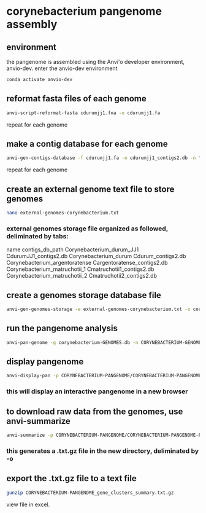 # corynebacterium pangenome assembly
## environment
the pangenome is assembled using the Anvi'o developer environment, anvio-dev.
enter the anvio-dev environment
```sh
conda activate anvio-dev
```
## reformat fasta files of each genome
```sh
anvi-script-reformat-fasta cdurumjj1.fna -o cdurumjj1.fa
```
repeat for each genome
## make a contig database for each genome
```sh
anvi-gen-contigs-database -f cdurumjj1.fa -o cdurumjj1_contigs2.db -n "cdurumjj1"
```
repeat for each genome
## create an external genome text file to store genomes
```sh 
nano external-genomes-corynebacterium.txt 
```
### external genomes storage file organized as followed, deliminated by tabs:
name    contigs_db_path
Corynebacterium_durum_JJ1       CdurumJJ1_contigs2.db
Corynebacterium_durum   Cdurum_contigs2.db
Corynebacterium_argentoratense  Cargentoratense_contigs2.db
Corynebacterium_matruchotii_1   Cmatruchotii1_contigs2.db
Corynebacterium_matruchotii_2   Cmatruchotii2_contigs2.db
## create a genomes storage database file
```sh
anvi-gen-genomes-storage -e external-genomes-corynebacterium.txt -o corynebacterium-GENOMES.db 
```
## run the pangenome analysis
```sh
anvi-pan-genome -g corynebacterium-GENOMES.db -n CORYNEBACTERIUM-GENOME
```
## display pangenome
```sh
anvi-display-pan -p CORYNEBACTERIUM-PANGENOME/CORYNEBACTERIUM-PANGENOME-PAN.db -g corynebacterium-GENOMES.db
```
### this will display an interactive pangenome in a new browser
## to download raw data from the genomes, use anvi-summarize
```sh
anvi-summarize -p CORYNEBACTERIUM-PANGENOME/CORYNEBACTERIUM-PANGENOME-PAN.db -g corynebacterium-GENOMES.db
```
### this generates a .txt.gz file in the new directory, deliminated by -o
## export the .txt.gz file to a text file
```sh
gunzip CORYNEBACTERIUM-PANGENOME_gene_clusters_summary.txt.gz
```
view file in excel.

